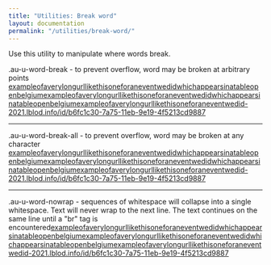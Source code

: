 ```yaml
---
title: "Utilities: Break word"
layout: documentation
permalink: "/utilities/break-word/"
---
```


<div class="au-c-content">

<p>Use this utility to manipulate where words break.</p>

<div class="au-o-box au-d-component">
  <p class="au-u-h4">.au-u-word-break - to prevent overflow, word may be broken at arbitrary points <a href="#" class="au-u-word-break">exampleofaverylongurllikethisoneforaneventwedidwhichappearsinatableopenbelgiumexampleofaverylongurllikethisoneforaneventwedidwhichappearsinatableopenbelgiumexampleofaverylongurllikethisoneforaneventwedid-2021.lblod.info/id/b6fc1c30-7a75-11eb-9e19-4f5213cd9887</a></p>
  <hr />
  <p class="au-u-h4">.au-u-word-break-all - to prevent overflow, word may be broken at any character <a href="#" class="au-u-word-break-all">exampleofaverylongurllikethisoneforaneventwedidwhichappearsinatableopenbelgiumexampleofaverylongurllikethisoneforaneventwedidwhichappearsinatableopenbelgiumexampleofaverylongurllikethisoneforaneventwedid-2021.lblod.info/id/b6fc1c30-7a75-11eb-9e19-4f5213cd9887</a></p>
  <hr />
  <p class="au-u-h4">.au-u-word-nowrap - sequences of whitespace will collapse into a single whitespace. Text will never wrap to the next line. The text continues on the same line until a "br" tag is encountered<a href="#" class="au-u-word-nowrap">exampleofaverylongurllikethisoneforaneventwedidwhichappearsinatableopenbelgiumexampleofaverylongurllikethisoneforaneventwedidwhichappearsinatableopenbelgiumexampleofaverylongurllikethisoneforaneventwedid-2021.lblod.info/id/b6fc1c30-7a75-11eb-9e19-4f5213cd9887</a></p>
</div>

<div>

